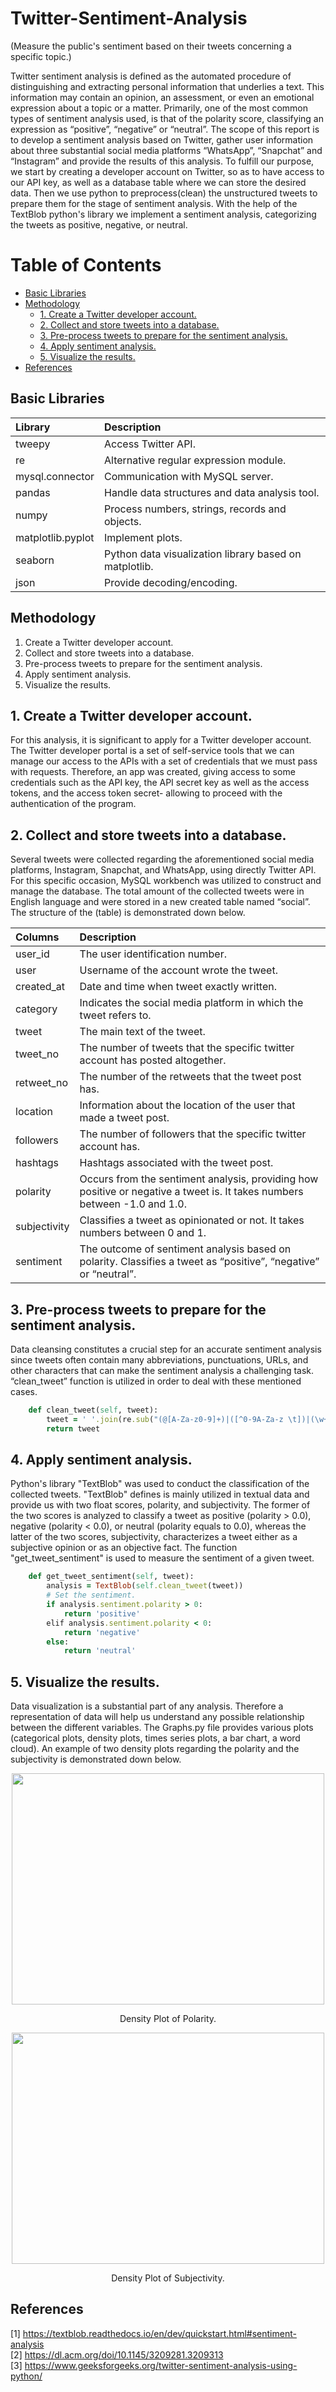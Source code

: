 # Twitter-Sentiment-Analysis
(Measure the public's sentiment based on their tweets concerning a specific topic.)


Twitter sentiment analysis is defined as the automated procedure of distinguishing and extracting personal information that underlies a text. This information may contain an opinion, an assessment, or even an emotional expression about a topic or a matter. Primarily, one of the most common types of sentiment analysis used, is that of the polarity score, classifying an expression as “positive”, “negative” or “neutral”. The scope of this report is to develop a sentiment analysis based on Twitter, gather user information about three substantial social media platforms “WhatsApp”, “Snapchat” and “Instagram” and provide the results of this analysis. To fulfill our purpose, we start by creating a developer account on Twitter, so as to have access to our API key, as well as a database table where we can store the desired data. Then we use python to preprocess(clean) the unstructured tweets to prepare them for the stage of sentiment analysis. With the help of the TextBlob python's library we implement a sentiment analysis, categorizing the tweets as positive, negative, or neutral.

Table of Contents
=================

* [Basic Libraries](#basic-libraries)
* [Methodology](#methodology)
    * [1. Create a Twitter developer account.](1.-create-a-twitter-developer-account.)
    * [2. Collect and store tweets into a database.](2.-collect-and-store-tweets-into-a-database.)
    * [3. Pre-process tweets to prepare for the sentiment analysis.](3.-pre-process-tweets-to-prepare-for-the-sentiment-analysis.)
    * [4. Apply sentiment analysis.](4.-apply-sentiment-analysis.)
    * [5. Visualize the results.](5.-visualize-the-results.)
* [References](references)



## Basic Libraries
| **Library** | **Description** |
| :--- | :--- |
| tweepy | Access Twitter API. |
| re | Alternative regular expression module. |
| mysql.connector | Communication with MySQL server. |
| pandas | Handle data structures and data analysis tool. |
| numpy | Process numbers, strings, records and objects. |
| matplotlib.pyplot | Implement plots. |
| seaborn | Python data visualization library based on matplotlib. |
| json | Provide decoding/encoding. |


## Methodology
1. Create a Twitter developer account.
2. Collect and store tweets into a database.
3. Pre-process tweets to prepare for the sentiment analysis.
4. Apply sentiment analysis.
5. Visualize the results.


## 1. Create a Twitter developer account.
For this analysis, it is significant to apply for a Twitter developer account. The Twitter developer portal is a set of self-service tools that we can manage our access to the APIs with a set of credentials that we must pass with requests. Therefore, an app was created, giving access to some credentials such as the API key, the API secret key as well as the access tokens, and the access token secret- allowing to proceed with the authentication of the program.


## 2. Collect and store tweets into a database.
Several tweets were collected regarding  the aforementioned social media platforms, Instagram, Snapchat, and WhatsApp, using directly Twitter API. For this specific occasion, MySQL workbench was utilized to construct and manage the database. The total amount of the collected tweets were in English language and were stored in a new created table named “social”. The structure of the (table) is demonstrated down below.

| **Columns** | **Description** |
| :--- | :--- |
| user_id | The user identification number. |
| user | Username of the account wrote the tweet. |
| created_at | Date and time when tweet exactly written. |
| category | Indicates the social media platform in which the tweet refers to. |
| tweet | The main text of the tweet. |
| tweet_no | The number of tweets that the specific twitter account has posted altogether. |
| retweet_no | The number of the retweets that the tweet post has. |
| location | Information about the location of the user that made a tweet post. |
| followers | The number of followers that the specific twitter account has. |
| hashtags | Hashtags associated with the tweet post. |
| polarity | Occurs from the sentiment analysis, providing how positive or negative a tweet is. It takes numbers between -1.0 and 1.0. |
| subjectivity | Classifies a tweet as opinionated or not. It takes numbers between 0 and 1. |
| sentiment | The outcome of sentiment analysis based on polarity. Classifies a tweet as “positive”, “negative” or “neutral”. |


## 3. Pre-process tweets to prepare for the sentiment analysis.
Data cleansing constitutes a crucial step for an accurate sentiment analysis since tweets often contain many abbreviations, punctuations, URLs, and other characters that can make the sentiment analysis a challenging task. “clean_tweet” function is utilized in order to deal with these mentioned cases.

```ruby
    def clean_tweet(self, tweet): 
        tweet = ' '.join(re.sub("(@[A-Za-z0-9]+)|([^0-9A-Za-z \t])|(\w+:\/\/\S+)", " ", tweet).split()) 
        return tweet
```


## 4. Apply sentiment analysis.
Python's library "TextBlob" was used to conduct the classification of the collected tweets. "TextBlob" defines is mainly utilized in textual data and provide us with two float scores, polarity, and subjectivity. The former of the two scores is analyzed to classify a tweet as positive (polarity > 0.0), negative (polarity < 0.0), or neutral (polarity equals to 0.0), whereas the latter of the two scores, subjectivity, characterizes a tweet either as a subjective opinion or as an objective fact. The  function "get_tweet_sentiment" is used to measure the sentiment of a given tweet. 

```ruby
    def get_tweet_sentiment(self, tweet): 
        analysis = TextBlob(self.clean_tweet(tweet)) 
        # Set the sentiment.
        if analysis.sentiment.polarity > 0: 
            return 'positive'
        elif analysis.sentiment.polarity < 0:
            return 'negative'
        else:
            return 'neutral'
```


## 5. Visualize the results.
Data visualization is a substantial part of any analysis. Therefore a representation of data will help us understand any possible relationship between the different variables. The Graphs.py file provides various plots (categorical plots, density plots, times series plots, a bar chart, a word cloud). An example of two density plots regarding the polarity and the subjectivity is demonstrated down below. 

<p align="center">
  <img width="500" height="370" src="https://user-images.githubusercontent.com/74372152/104822178-611bc980-5849-11eb-8249-d29d11a804f5.png">
</p>
<p align="center"> Density Plot of Polarity. <p align="center">

<p align="center">
  <img width="500" height="370" src="https://user-images.githubusercontent.com/74372152/104822241-c53e8d80-5849-11eb-814b-4e60f3d9b87b.png">
</p>
<p align="center"> Density Plot of Subjectivity. <p align="center">

## References
[1] https://textblob.readthedocs.io/en/dev/quickstart.html#sentiment-analysis <br/>
[2] https://dl.acm.org/doi/10.1145/3209281.3209313 <br/>
[3] https://www.geeksforgeeks.org/twitter-sentiment-analysis-using-python/
